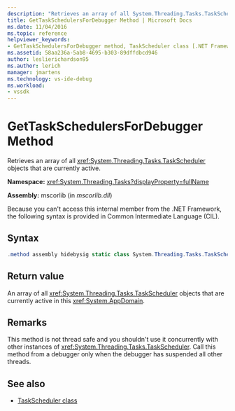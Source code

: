 ```yaml
---
description: "Retrieves an array of all System.Threading.Tasks.TaskScheduler objects that are currently active."
title: GetTaskSchedulersForDebugger Method | Microsoft Docs
ms.date: 11/04/2016
ms.topic: reference
helpviewer_keywords:
- GetTaskSchedulersForDebugger method, TaskScheduler class [.NET Framework debug engines]
ms.assetid: 58aa236a-5ab8-4695-b303-89dffdbcd946
author: leslierichardson95
ms.author: lerich
manager: jmartens
ms.technology: vs-ide-debug
ms.workload:
- vssdk
---
```

# GetTaskSchedulersForDebugger Method
Retrieves an array of all <xref:System.Threading.Tasks.TaskScheduler> objects that are currently active.

 **Namespace:** <xref:System.Threading.Tasks?displayProperty=fullName>

 **Assembly:** mscorlib (in *mscorlib.dll*)

 Because you can't access this internal member from the .NET Framework, the following syntax is provided in Common Intermediate Language (CIL).

## Syntax

```csharp
.method assembly hidebysig static class System.Threading.Tasks.TaskScheduler[] GetTaskSchedulersForDebugger() cil managed
```

## Return value
 An array of all <xref:System.Threading.Tasks.TaskScheduler> objects that are currently active in this <xref:System.AppDomain>.

## Remarks
 This method is not thread safe and you shouldn't use it concurrently with other instances of <xref:System.Threading.Tasks.TaskScheduler>. Call this method from a debugger only when the debugger has suspended all other threads.

## See also
- [TaskScheduler class](../../extensibility/debugger/taskscheduler-class-internal-members.md)
